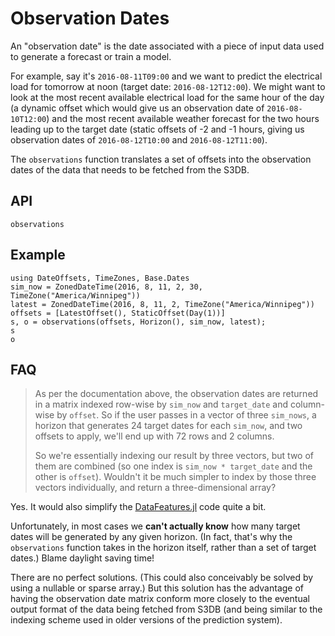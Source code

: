 # Observation Dates

An "observation date" is the date associated with a piece of input data used to generate
a forecast or train a model.

For example, say it's `2016-08-11T09:00` and we want to predict the electrical load for
tomorrow at noon (target date: `2016-08-12T12:00`). We might want to look at the most
recent available electrical load for the same hour of the day (a dynamic offset which
would give us an observation date of `2016-08-10T12:00`) and the most recent available
weather forecast for the two hours leading up to the target date (static offsets of -2 and
-1 hours, giving us observation dates of `2016-08-12T10:00` and `2016-08-12T11:00`).

The `observations` function translates a set of offsets into the observation dates of the
data that needs to be fetched from the S3DB.

## API

```@docs
observations
```

## Example

```@repl
using DateOffsets, TimeZones, Base.Dates
sim_now = ZonedDateTime(2016, 8, 11, 2, 30, TimeZone("America/Winnipeg"))
latest = ZonedDateTime(2016, 8, 11, 2, TimeZone("America/Winnipeg"))
offsets = [LatestOffset(), StaticOffset(Day(1))]
s, o = observations(offsets, Horizon(), sim_now, latest);
s
o
```

## FAQ

> As per the documentation above, the observation dates are returned in a matrix
> indexed row-wise by `sim_now` and `target_date` and column-wise by `offset`. So if the
> user passes in a vector of three `sim_nows`, a horizon that generates 24 target dates
> for each `sim_now`, and two offsets to apply, we'll end up with 72 rows and 2 columns.
>
> So we're essentially indexing our result by three vectors, but two of them are combined
> (so one index is `sim_now * target_date` and the other is `offset`). Wouldn't it be much
> simpler to index by those three vectors individually, and return a three-dimensional
> array?

Yes. It would also simplify the
[DataFeatures.jl](https://gitlab.invenia.ca/invenia/DataFeatures.jl) code quite a bit.

Unfortunately, in most cases we **can't actually know** how many target dates will be
generated by any given horizon. (In fact, that's why the `observations` function takes in
the horizon itself, rather than a set of target dates.) Blame daylight saving time!

There are no perfect solutions. (This could also conceivably be solved by using a nullable
or sparse array.) But this solution has the advantage of having the observation date
matrix conform more closely to the eventual output format of the data being fetched from
S3DB (and being similar to the indexing scheme used in older versions of the prediction
system).
